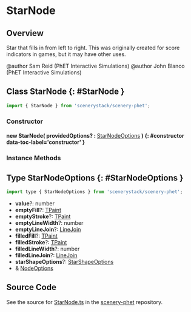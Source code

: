 # StarNode

## Overview

Star that fills in from left to right.  This was originally created for score indicators in games, but it may have
other uses.

@author Sam Reid (PhET Interactive Simulations)
@author John Blanco (PhET Interactive Simulations)

## Class StarNode {: #StarNode }


```js
import { StarNode } from 'scenerystack/scenery-phet';
```
### Constructor

#### new StarNode( providedOptions? : <span style="font-weight: 400;">[StarNodeOptions](../scenery-phet/StarNode.md#StarNodeOptions)</span> ) {: #constructor data-toc-label='constructor' }

### Instance Methods





## Type StarNodeOptions {: #StarNodeOptions }


```js
import type { StarNodeOptions } from 'scenerystack/scenery-phet';
```
- **value**?: <span style="color: hsla(calc(var(--md-hue) + 180deg),80%,40%,1);">number</span>
- **emptyFill**?: [TPaint](../scenery/TPaint.md)
- **emptyStroke**?: [TPaint](../scenery/TPaint.md)
- **emptyLineWidth**?: <span style="color: hsla(calc(var(--md-hue) + 180deg),80%,40%,1);">number</span>
- **emptyLineJoin**?: [LineJoin](../kite/LineStyles.md#LineJoin)
- **filledFill**?: [TPaint](../scenery/TPaint.md)
- **filledStroke**?: [TPaint](../scenery/TPaint.md)
- **filledLineWidth**?: <span style="color: hsla(calc(var(--md-hue) + 180deg),80%,40%,1);">number</span>
- **filledLineJoin**?: [LineJoin](../kite/LineStyles.md#LineJoin)
- **starShapeOptions**?: [StarShapeOptions](../scenery-phet/StarShape.md#StarShapeOptions)
- &amp; [NodeOptions](../scenery/Node.md#NodeOptions)




## Source Code

See the source for [StarNode.ts](https://github.com/phetsims/scenery-phet/blob/main/js/StarNode.ts) in the [scenery-phet](https://github.com/phetsims/scenery-phet) repository.
